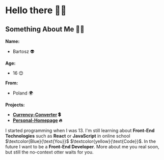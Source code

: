 # Hello there 👋😀

## Something About Me 🧙‍♂️

**Name:**
- Bartosz 👽

**Age:**
- 16 😊

**From:**
- Poland 🌍

**Projects:**
- **[Currency-Converter](https://siedemus.github.io/Currency-Converter/) 💲**
- **[Personal-Homepage](https://siedemus.github.io/Personal-Homepage/) 🔥**

I started programming when I was 13. I'm still learning about 
**Front-End Technologies** such as **React** or **JavaScript** in online school $\textcolor{Blue}{\text{You}}$ $\textcolor{yellow}{\text{Code}}$.
In the future I want to be a **Front-End Developer**.
More about me you real soon, but still the no-context otter waits for you.
